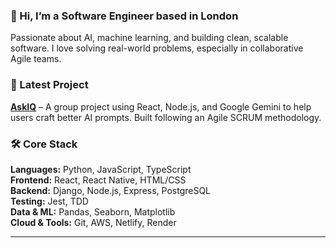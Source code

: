 
### 👋 Hi, I’m a Software Engineer based in London

Passionate about AI, machine learning, and building clean, scalable software. I love solving real-world problems, especially in collaborative Agile teams.

### 🚀 Latest Project
[**AskIQ**](https://github.com/chingu-voyages/V54-tier3-team-35/tree/main) – A group project using React, Node.js, and Google Gemini to help users craft better AI prompts. Built following an Agile SCRUM methodology.

### 🛠️ Core Stack
**Languages:** Python, JavaScript, TypeScript  
**Frontend:** React, React Native, HTML/CSS  
**Backend:** Django, Node.js, Express, PostgreSQL  
**Testing:** Jest, TDD  
**Data & ML:** Pandas, Seaborn, Matplotlib  
**Cloud & Tools:** Git, AWS, Netlify, Render

---











